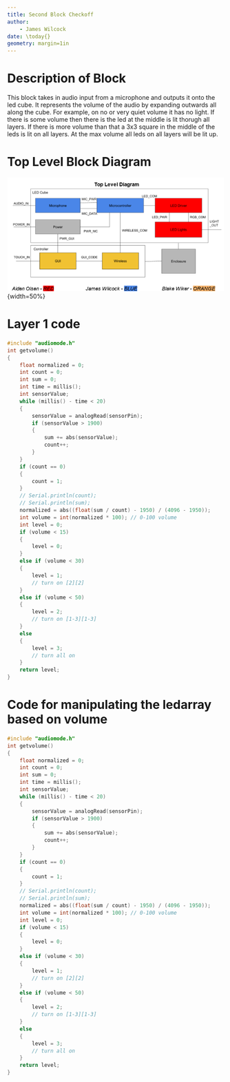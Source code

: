 ```yaml
---
title: Second Block Checkoff 
author:
	- James Wilcock
date: \today{}
geometry: margin=1in
---
```


# Description of Block
This block takes in audio input from a microphone
and outputs it onto the led cube. It represents 
the volume of the audio by expanding outwards all along
the cube. For example, on no or very quiet volume it has no
light. If there is some volume then there is the led at 
the middle is lit thorugh all layers. If there is more volume 
than that a 3x3 square in the middle of the leds is lit
on all layers. At the max volume all leds on all layers will
be lit up.

# Top Level Block Diagram
![](block.png){width=50%}

# Layer 1 code
```C
#include "audiomode.h"
int getvolume()
{
    float normalized = 0;
    int count = 0;
    int sum = 0;
    int time = millis();
    int sensorValue;
    while (millis() - time < 20)
    {
        sensorValue = analogRead(sensorPin);
        if (sensorValue > 1900)
        {
            sum += abs(sensorValue);
            count++;
        }
    }
    if (count == 0)
    {
        count = 1;
    }
    // Serial.println(count);
    // Serial.println(sum);
    normalized = abs((float(sum / count) - 1950) / (4096 - 1950));
    int volume = int(normalized * 100); // 0-100 volume
    int level = 0;
    if (volume < 15)
    {
        level = 0;
    }
    else if (volume < 30)
    {
        level = 1;
        // turn on [2][2]
    }
    else if (volume < 50)
    {
        level = 2;
        // turn on [1-3][1-3]
    }
    else
    {
        level = 3;
        // turn all on
    }
    return level;
}
```

# Code for manipulating the ledarray based on volume
```C
#include "audiomode.h"
int getvolume()
{
    float normalized = 0;
    int count = 0;
    int sum = 0;
    int time = millis();
    int sensorValue;
    while (millis() - time < 20)
    {
        sensorValue = analogRead(sensorPin);
        if (sensorValue > 1900)
        {
            sum += abs(sensorValue);
            count++;
        }
    }
    if (count == 0)
    {
        count = 1;
    }
    // Serial.println(count);
    // Serial.println(sum);
    normalized = abs((float(sum / count) - 1950) / (4096 - 1950));
    int volume = int(normalized * 100); // 0-100 volume
    int level = 0;
    if (volume < 15)
    {
        level = 0;
    }
    else if (volume < 30)
    {
        level = 1;
        // turn on [2][2]
    }
    else if (volume < 50)
    {
        level = 2;
        // turn on [1-3][1-3]
    }
    else
    {
        level = 3;
        // turn all on
    }
    return level;
}
```

